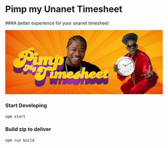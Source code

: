 # Pimp my Unanet Timesheet
###A better experience for your unanet timesheet

<p align="center">
  <img id="pimp-my-timesheet" src="pimp-timesheet.jpg" alt="Pimp">
</p>

### Start Developing
`npm start`

### Build zip to deliver
`npm run build`
